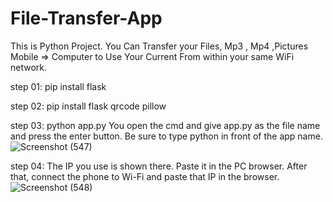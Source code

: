 # File-Transfer-App
This is Python Project. You Can Transfer your Files, Mp3 , Mp4 ,Pictures Mobile => Computer to Use Your Current From within your same WiFi network.

step 01:
pip install flask

step 02:
pip install flask qrcode pillow

step 03:
python app.py
You open the cmd and give app.py as the file name and press the enter button. Be sure to type python in front of the app name.
![Screenshot (547)](https://github.com/user-attachments/assets/9567617a-194b-4147-8352-e4696cced9f7)

step 04:
The IP you use is shown there. Paste it in the PC browser. After that, connect the phone to Wi-Fi and paste that IP in the browser.
![Screenshot (548)](https://github.com/user-attachments/assets/305c6108-6171-4361-9059-b6696411982e)
